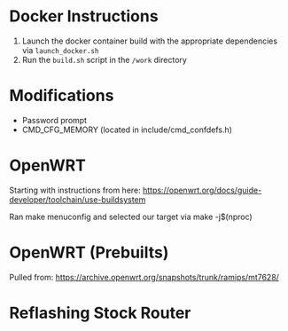 # Docker Instructions

1. Launch the docker container build with the appropriate dependencies via ```launch_docker.sh```
2. Run the ```build.sh``` script in the ```/work``` directory

# Modifications
- Password prompt
- CMD_CFG_MEMORY (located in include/cmd_confdefs.h)

# OpenWRT

Starting with instructions from here: https://openwrt.org/docs/guide-developer/toolchain/use-buildsystem

Ran make menuconfig and selected our target via make -j$(nproc)

# OpenWRT (Prebuilts)

Pulled from: https://archive.openwrt.org/snapshots/trunk/ramips/mt7628/

# Reflashing Stock Router


